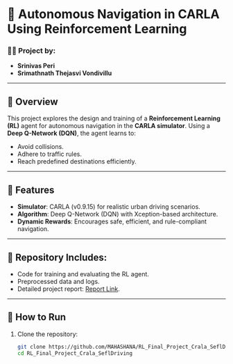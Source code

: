 # 🚗 Autonomous Navigation in CARLA Using Reinforcement Learning

### 👨‍💻 Project by:
- **Srinivas Peri**  
- **Srimathnath Thejasvi Vondivillu**

---

## 📝 Overview
This project explores the design and training of a **Reinforcement Learning (RL)** agent for autonomous navigation in the **CARLA simulator**. Using a **Deep Q-Network (DQN)**, the agent learns to:
- Avoid collisions.
- Adhere to traffic rules.
- Reach predefined destinations efficiently.

---

## 🌟 Features
- **Simulator**: CARLA (v0.9.15) for realistic urban driving scenarios.
- **Algorithm**: Deep Q-Network (DQN) with Xception-based architecture.
- **Dynamic Rewards**: Encourages safe, efficient, and rule-compliant navigation.

---

## 🔗 Repository Includes:
- Code for training and evaluating the RL agent.
- Preprocessed data and logs.
- Detailed project report: [Report Link](./RL_Project_report_draft_(1).pdf).

---

## 📂 How to Run
1. Clone the repository:
   ```bash
   git clone https://github.com/MAHASHANA/RL_Final_Project_Crala_SeflDriving
   cd RL_Final_Project_Crala_SeflDriving
